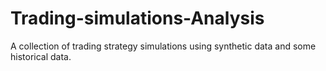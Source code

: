 # Trading-simulations-Analysis
A collection of trading strategy simulations using synthetic data and some historical data.

